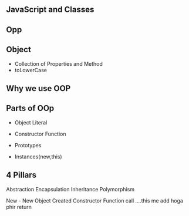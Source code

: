 ## JavaScript and Classes

## Opp 

## Object
- Collection of Properties and Method
- toLowerCase

## Why we use OOP
## Parts of OOp

- Object Literal

- Constructor Function
- Prototypes
- Instances(new,this)

## 4 Pillars
Abstraction 
Encapsulation
Inheritance
Polymorphism

New - New Object Created Constructor Function call ....this me add hoga phir return
